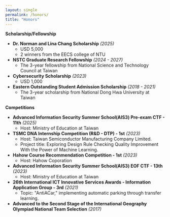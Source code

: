 ```yaml
---
layout: single
permalink: /honors/
title: "Honors"
---
```


<!-- * **AI for Cyber Security Scholarship** *(2025)*
    * USD 5,000
    * 1 winner from Denmark Government -->
<!-- * **Pan Wen Yuan Scholarship** *(2024)*
    * USD 1,500
    * 3 winners from NTU -->

**Scholarship/Fellowship**
* **Dr. Norman and Lina Chang Scholarship** *(2025)*
    * USD 5,000
    * 2 winners from the EECS college of NTU
* **NSTC Graduate Research Fellowship** *(2024 - 2027)*
    * The 3-year fellowship from National Science and Technology Council at Taiwan
* **Cybersecurity Scholarship** *(2023)*
    * USD 1,000
* **Eastern Outstanding Student Admission Scholarship** *(2018 - 2021)*
    * The 3-year scholarship from National Dong Hwa University at Taiwan

**Competitions**
* **Advanced Information Security Summer School(AIS3) Pre-exam CTF - 11th** *(2025)*
    * Host: Ministry of Education at Taiwan
* **TSMC DNA Internship Competition (R&D - DTP) - 1st** *(2023)*
    * Host: Taiwan Semiconductor Manufacturing Company Limited.
    * Project title: Exploring Design Rule Checking Quality Improvement With the Power of Machine Learning.
* **Hahow Course Recommendation Competition - 1st** *(2023)*
    * Host: Hahow Coporation
* **Advanced Information Security Summer School(AIS3) EOF CTF - 13th** *(2023)*
    * Host: Ministry of Education at Taiwan
* **26th International ICT Innovative Services Awards - Information Application Group - 3rd** *(2021)*
    * Topic: "AntiACar," implementing automatic parking through transfer learning.
* **Advanced to the Second Stage of the International Geography Olympiad National Team Selection**  *(2017)*

